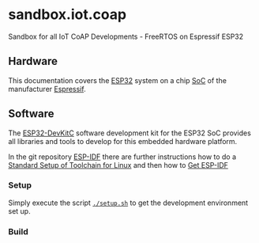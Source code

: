 # sandbox.iot.coap
Sandbox for all IoT CoAP Developments - FreeRTOS on Espressif ESP32

## Hardware

This documentation covers the [ESP32](
https://www.espressif.com/en/products/hardware/esp32/overview)
system on a chip [SoC](https://en.wikipedia.org/wiki/System_on_a_chip)
of the manufacturer [Espressif](https://www.espressif.com/).

## Software

The [ESP32-DevKitC](
https://www.espressif.com/en/products/hardware/esp32-devkitc/overview)
software development kit for the ESP32 SoC provides all libraries and tools
to develop for this embedded hardware platform.

In the git repository [ESP-IDF](https://github.com/espressif/esp-idf)
there are further instructions how to do a
[Standard Setup of Toolchain for Linux](
https://esp-idf.readthedocs.io/en/latest/get-started/linux-setup.html)
and then how to [Get ESP-IDF](
https://esp-idf.readthedocs.io/en/latest/get-started/index.html#get-started-get-esp-idf)

### Setup

Simply execute the script [`./setup.sh`](./setup.sh)
to get the development environment set up.

### Build

